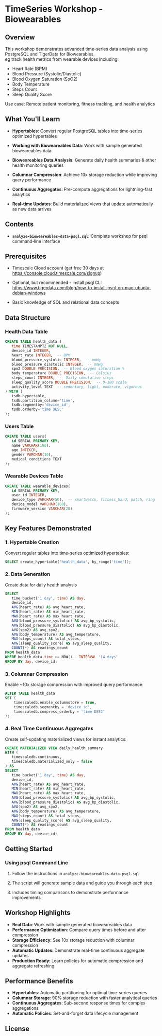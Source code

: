 # TimeSeries Workshop - Biowearables

## Overview

This workshop demonstrates advanced time-series data analysis using PostgreSQL and TigerData for Biowearables,  
eg track health metrics from wearable devices including:

- Heart Rate (BPM)
- Blood Pressure (Systolic/Diastolic)
- Blood Oxygen Saturation (SpO2)
- Body Temperature
- Steps Count
- Sleep Quality Score

Use case: Remote patient monitoring, fitness tracking, and health analytics


## What You'll Learn

- **Hypertables**: Convert regular PostgreSQL tables into time-series optimized hypertables

- **Working with Bioweareables Data**: Work with sample generated bioweareables data

- **Bioweareables Data Analysis**: Generate daily health summaries & other health monitoring queries

- **Columnar Compression**: Achieve 10x storage reduction while improving query performance

- **Continuous Aggregates**: Pre-compute aggregations for lightning-fast analytics

- **Real-time Updates**: Build materialized views that update automatically as new data arrives

## Contents

- **`analyze-bioweareables-data-psql.sql`**: Complete workshop for psql command-line interface

## Prerequisites

- Timescale Cloud account (get free 30 days at <https://console.cloud.timescale.com/signup>)

- Optional, but recommended - install psql CLI https://www.tigerdata.com/blog/how-to-install-psql-on-mac-ubuntu-debian-windows

- Basic knowledge of SQL and relational data concepts

## Data Structure

### Health Data Table

```sql
CREATE TABLE health_data (
   time TIMESTAMPTZ NOT NULL,
   device_id INTEGER,
   heart_rate INTEGER,  -- BPM
   blood_pressure_systolic INTEGER,  -- mmHg
   blood_pressure_diastolic INTEGER,  -- mmHg
   spo2 DOUBLE PRECISION,  -- Blood oxygen saturation %
   body_temperature DOUBLE PRECISION,  -- Celsius
   steps_count INTEGER,  -- Daily cumulative steps
   sleep_quality_score DOUBLE PRECISION,  -- 0-100 scale
   activity_level TEXT  -- sedentary, light, moderate, vigorous
) WITH (
   tsdb.hypertable,
   tsdb.partition_column='time',
   tsdb.segmentby='device_id',
   tsdb.orderby='time DESC'
);

```

### Users Table

```sql
CREATE TABLE users(
   id SERIAL PRIMARY KEY,
   name VARCHAR(100), 
   age INTEGER,
   gender VARCHAR(10),
   medical_conditions TEXT
);
```

### Wearable Devices Table

```sql
CREATE TABLE wearable_devices(
   id SERIAL PRIMARY KEY,
   user_id INTEGER,
   device_type VARCHAR(50),  -- smartwatch, fitness_band, patch, ring
   device_model VARCHAR(100),
   firmware_version VARCHAR(20)
);

```

## Key Features Demonstrated

### 1. Hypertable Creation

Convert regular tables into time-series optimized hypertables:

```sql
SELECT create_hypertable('health_data', by_range('time'));
```

### 2. Data Generation

Create data for daily health analysis

```sql
SELECT
   time_bucket('1 day', time) AS day,
   device_id,
   AVG(heart_rate) AS avg_heart_rate,
   MIN(heart_rate) AS min_heart_rate,
   MAX(heart_rate) AS max_heart_rate,
   AVG(blood_pressure_systolic) AS avg_bp_systolic,
   AVG(blood_pressure_diastolic) AS avg_bp_diastolic,
   AVG(spo2) AS avg_spo2,
   AVG(body_temperature) AS avg_temperature,
   MAX(steps_count) AS total_steps,
   AVG(sleep_quality_score) AS avg_sleep_quality,
   COUNT(*) AS readings_count
FROM health_data
WHERE health_data.time >= NOW() - INTERVAL '14 days'
GROUP BY day, device_id;
```

### 3. Columnar Compression 

Enable ~10x storage compression with improved query performance:

```sql
ALTER TABLE health_data 
SET (
    timescaledb.enable_columnstore = true, 
    timescaledb.segmentby = 'device_id',
    timescaledb.compress_orderby = 'time DESC'
);
```

### 4. Real Time Continuous Aggregates

Create self-updating materialized views for instant analytics:

```sql
CREATE MATERIALIZED VIEW daily_health_summary
WITH (
   timescaledb.continuous,
   timescaledb.materialized_only = false
) AS
SELECT
   time_bucket('1 day', time) AS day,
   device_id,
   AVG(heart_rate) AS avg_heart_rate,
   MIN(heart_rate) AS min_heart_rate,
   MAX(heart_rate) AS max_heart_rate,
   AVG(blood_pressure_systolic) AS avg_bp_systolic,
   AVG(blood_pressure_diastolic) AS avg_bp_diastolic,
   AVG(spo2) AS avg_spo2,
   AVG(body_temperature) AS avg_temperature,
   MAX(steps_count) AS total_steps,
   AVG(sleep_quality_score) AS avg_sleep_quality,
   COUNT(*) AS readings_count
FROM health_data
GROUP BY day, device_id;
```




## Getting Started

### Using psql Command Line

1. Follow the instructions in `analyze-bioweareables-data-psql.sql`

2. The script will generate sample data and guide you through each step

3. Includes timing comparisons to demonstrate performance improvements

## Workshop Highlights

- **Real Data**: Work with sample generated bioweareables data 
- **Performance Optimization**: Compare query times before and after compression
- **Storage Efficiency**: See 10x storage reduction with columnar compression
- **Automatic Updates**: Demonstrate real-time continuous aggregate updates
- **Production Ready**: Learn policies for automatic compression and aggregate refreshing

## Performance Benefits

- **Hypertables**: Automatic partitioning for optimal time-series queries
- **Columnar Storage**: 90% storage reduction with faster analytical queries
- **Continuous Aggregates**: Sub-second response times for complex aggregations
- **Automatic Policies**: Set-and-forget data lifecycle management

## License
